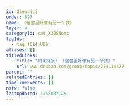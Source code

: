 ```yaml
---
id: 2leagjcj
order: 697
name: 《宿舍里好像有另一个我》
layer: 4
categoryId: cat_X3JSNomc
tagIds:
  - tag_fC14-UDS
aliases: []
titledLinks:
  - title: "相关链接: 《宿舍里好像有另一个我》"
    url: www.douban.com/group/topic/274114377
parent: ""
relatedEntries: []
timelineEvents: []
nsfw: false
lastUpdated: 1758087125
---
```



